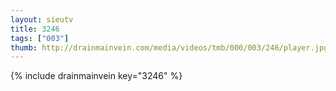 ```yaml
--- 
layout: sieutv
title: 3246
tags: ["003"]
thumb: http://drainmainvein.com/media/videos/tmb/000/003/246/player.jpg
---
```

{% include drainmainvein key="3246" %} 
